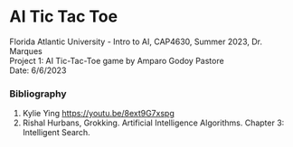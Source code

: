 # AI Tic Tac Toe

Florida Atlantic University - Intro to AI, CAP4630, Summer 2023, Dr. Marques <br>
Project 1: AI Tic-Tac-Toe game by Amparo Godoy Pastore <br>
Date: 6/6/2023

### Bibliography
1. Kylie Ying https://youtu.be/8ext9G7xspg
2. Rishal Hurbans, Grokking. Artificial Intelligence Algorithms. Chapter 3: Intelligent Search.



